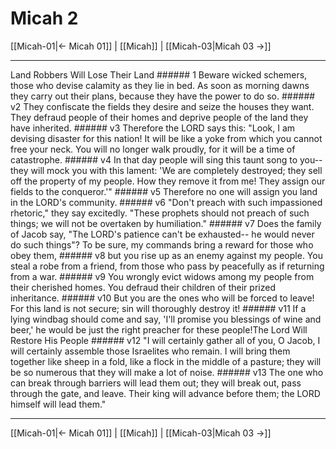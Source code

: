 # Micah 2

[[Micah-01|← Micah 01]] | [[Micah]] | [[Micah-03|Micah 03 →]]
***

Land Robbers Will Lose Their Land ###### 1 Beware wicked schemers, those who devise calamity as they lie in bed. As soon as morning dawns they carry out their plans, because they have the power to do so. ###### v2 They confiscate the fields they desire and seize the houses they want. They defraud people of their homes and deprive people of the land they have inherited. ###### v3 Therefore the LORD says this: "Look, I am devising disaster for this nation! It will be like a yoke from which you cannot free your neck. You will no longer walk proudly, for it will be a time of catastrophe. ###### v4 In that day people will sing this taunt song to you-- they will mock you with this lament: 'We are completely destroyed; they sell off the property of my people. How they remove it from me! They assign our fields to the conqueror.'" ###### v5 Therefore no one will assign you land in the LORD's community. ###### v6 "Don't preach with such impassioned rhetoric," they say excitedly. "These prophets should not preach of such things; we will not be overtaken by humiliation." ###### v7 Does the family of Jacob say, "The LORD's patience can't be exhausted-- he would never do such things"? To be sure, my commands bring a reward for those who obey them, ###### v8 but you rise up as an enemy against my people. You steal a robe from a friend, from those who pass by peacefully as if returning from a war. ###### v9 You wrongly evict widows among my people from their cherished homes. You defraud their children of their prized inheritance. ###### v10 But you are the ones who will be forced to leave! For this land is not secure; sin will thoroughly destroy it! ###### v11 If a lying windbag should come and say, 'I'll promise you blessings of wine and beer,' he would be just the right preacher for these people!The Lord Will Restore His People ###### v12 "I will certainly gather all of you, O Jacob, I will certainly assemble those Israelites who remain. I will bring them together like sheep in a fold, like a flock in the middle of a pasture; they will be so numerous that they will make a lot of noise. ###### v13 The one who can break through barriers will lead them out; they will break out, pass through the gate, and leave. Their king will advance before them; the LORD himself will lead them."

***
[[Micah-01|← Micah 01]] | [[Micah]] | [[Micah-03|Micah 03 →]]
